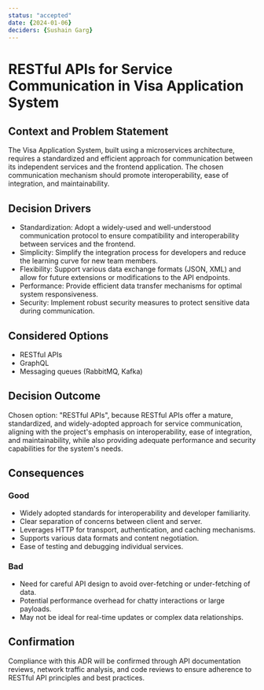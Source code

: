 ```yaml
---
status: "accepted"
date: {2024-01-06}
deciders: {Sushain Garg}
---
```

# RESTful APIs for Service Communication in Visa Application System

## Context and Problem Statement

The Visa Application System, built using a microservices architecture, requires a standardized and efficient approach for communication between its independent services and the frontend application. The chosen communication mechanism should promote interoperability, ease of integration, and maintainability.

## Decision Drivers

* Standardization: Adopt a widely-used and well-understood communication protocol to ensure compatibility and interoperability between services and the frontend.
* Simplicity: Simplify the integration process for developers and reduce the learning curve for new team members.
* Flexibility: Support various data exchange formats (JSON, XML) and allow for future extensions or modifications to the API endpoints.
* Performance: Provide efficient data transfer mechanisms for optimal system responsiveness.
* Security: Implement robust security measures to protect sensitive data during communication.

## Considered Options

* RESTful APIs
* GraphQL
* Messaging queues (RabbitMQ, Kafka)

## Decision Outcome

Chosen option: "RESTful APIs", because
RESTful APIs offer a mature, standardized, and widely-adopted approach for service communication, aligning with the project's emphasis on interoperability, ease of integration, and maintainability, while also providing adequate performance and security capabilities for the system's needs.

## Consequences

### Good

* Widely adopted standards for interoperability and developer familiarity.
* Clear separation of concerns between client and server.
* Leverages HTTP for transport, authentication, and caching mechanisms.
* Supports various data formats and content negotiation.
* Ease of testing and debugging individual services.

### Bad

* Need for careful API design to avoid over-fetching or under-fetching of data.
* Potential performance overhead for chatty interactions or large payloads.
* May not be ideal for real-time updates or complex data relationships.


## Confirmation

Compliance with this ADR will be confirmed through API documentation reviews, network traffic analysis, and code reviews to ensure adherence to RESTful API principles and best practices.
